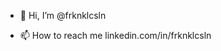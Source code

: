 - 👋 Hi, I’m @frknklcsln

- 📫 How to reach me linkedin.com/in/frknklcsln

<!---
frknklcsln/frknklcsln is a ✨ special ✨ repository because its `README.md` (this file) appears on your GitHub profile.
You can click the Preview link to take a look at your changes.
--->
